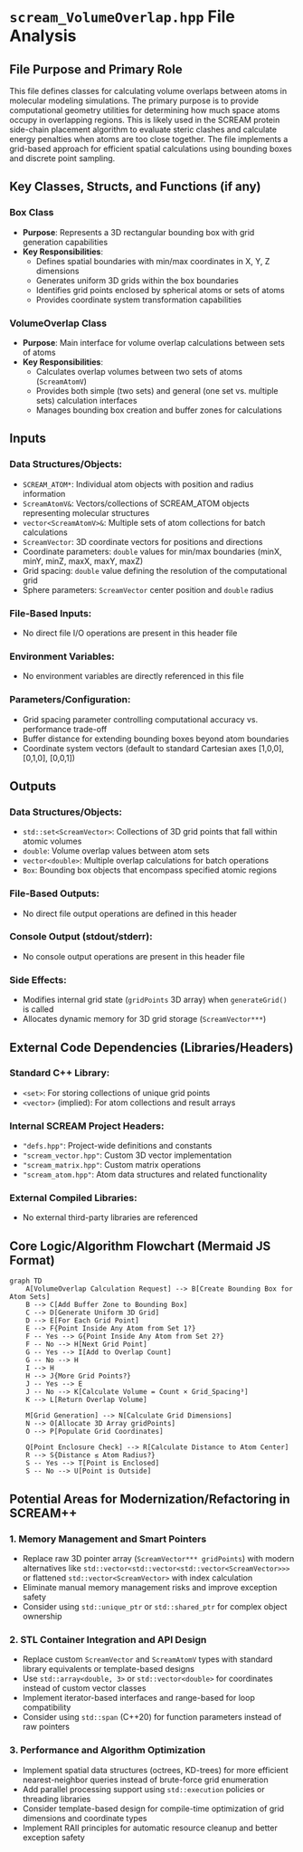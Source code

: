 # `scream_VolumeOverlap.hpp` File Analysis

## File Purpose and Primary Role

This file defines classes for calculating volume overlaps between atoms in molecular modeling simulations. The primary purpose is to provide computational geometry utilities for determining how much space atoms occupy in overlapping regions. This is likely used in the SCREAM protein side-chain placement algorithm to evaluate steric clashes and calculate energy penalties when atoms are too close together. The file implements a grid-based approach for efficient spatial calculations using bounding boxes and discrete point sampling.

## Key Classes, Structs, and Functions (if any)

### **Box Class**

- **Purpose**: Represents a 3D rectangular bounding box with grid generation capabilities
- **Key Responsibilities**:
  - Defines spatial boundaries with min/max coordinates in X, Y, Z dimensions
  - Generates uniform 3D grids within the box boundaries
  - Identifies grid points enclosed by spherical atoms or sets of atoms
  - Provides coordinate system transformation capabilities

### **VolumeOverlap Class**

- **Purpose**: Main interface for volume overlap calculations between sets of atoms
- **Key Responsibilities**:
  - Calculates overlap volumes between two sets of atoms (`ScreamAtomV`)
  - Provides both simple (two sets) and general (one set vs. multiple sets) calculation interfaces
  - Manages bounding box creation and buffer zones for calculations

## Inputs

### **Data Structures/Objects:**

- `SCREAM_ATOM*`: Individual atom objects with position and radius information
- `ScreamAtomV&`: Vectors/collections of SCREAM_ATOM objects representing molecular structures
- `vector<ScreamAtomV>&`: Multiple sets of atom collections for batch calculations
- `ScreamVector`: 3D coordinate vectors for positions and directions
- Coordinate parameters: `double` values for min/max boundaries (minX, minY, minZ, maxX, maxY, maxZ)
- Grid spacing: `double` value defining the resolution of the computational grid
- Sphere parameters: `ScreamVector` center position and `double` radius

### **File-Based Inputs:**

- No direct file I/O operations are present in this header file

### **Environment Variables:**

- No environment variables are directly referenced in this file

### **Parameters/Configuration:**

- Grid spacing parameter controlling computational accuracy vs. performance trade-off
- Buffer distance for extending bounding boxes beyond atom boundaries
- Coordinate system vectors (default to standard Cartesian axes [1,0,0], [0,1,0], [0,0,1])

## Outputs

### **Data Structures/Objects:**

- `std::set<ScreamVector>`: Collections of 3D grid points that fall within atomic volumes
- `double`: Volume overlap values between atom sets
- `vector<double>`: Multiple overlap calculations for batch operations
- `Box`: Bounding box objects that encompass specified atomic regions

### **File-Based Outputs:**

- No direct file output operations are defined in this header

### **Console Output (stdout/stderr):**

- No console output operations are present in this header file

### **Side Effects:**

- Modifies internal grid state (`gridPoints` 3D array) when `generateGrid()` is called
- Allocates dynamic memory for 3D grid storage (`ScreamVector***`)

## External Code Dependencies (Libraries/Headers)

### **Standard C++ Library:**

- `<set>`: For storing collections of unique grid points
- `<vector>` (implied): For atom collections and result arrays

### **Internal SCREAM Project Headers:**

- `"defs.hpp"`: Project-wide definitions and constants
- `"scream_vector.hpp"`: Custom 3D vector implementation
- `"scream_matrix.hpp"`: Custom matrix operations
- `"scream_atom.hpp"`: Atom data structures and related functionality

### **External Compiled Libraries:**

- No external third-party libraries are referenced

## Core Logic/Algorithm Flowchart (Mermaid JS Format)

```mermaid
graph TD
    A[VolumeOverlap Calculation Request] --> B[Create Bounding Box for Atom Sets]
    B --> C[Add Buffer Zone to Bounding Box]
    C --> D[Generate Uniform 3D Grid]
    D --> E[For Each Grid Point]
    E --> F{Point Inside Any Atom from Set 1?}
    F -- Yes --> G{Point Inside Any Atom from Set 2?}
    F -- No --> H[Next Grid Point]
    G -- Yes --> I[Add to Overlap Count]
    G -- No --> H
    I --> H
    H --> J{More Grid Points?}
    J -- Yes --> E
    J -- No --> K[Calculate Volume = Count × Grid_Spacing³]
    K --> L[Return Overlap Volume]

    M[Grid Generation] --> N[Calculate Grid Dimensions]
    N --> O[Allocate 3D Array gridPoints]
    O --> P[Populate Grid Coordinates]

    Q[Point Enclosure Check] --> R[Calculate Distance to Atom Center]
    R --> S{Distance ≤ Atom Radius?}
    S -- Yes --> T[Point is Enclosed]
    S -- No --> U[Point is Outside]
```

## Potential Areas for Modernization/Refactoring in SCREAM++

### **1. Memory Management and Smart Pointers**

- Replace raw 3D pointer array (`ScreamVector*** gridPoints`) with modern alternatives like `std::vector<std::vector<std::vector<ScreamVector>>>` or flattened `std::vector<ScreamVector>` with index calculation
- Eliminate manual memory management risks and improve exception safety
- Consider using `std::unique_ptr` or `std::shared_ptr` for complex object ownership

### **2. STL Container Integration and API Design**

- Replace custom `ScreamVector` and `ScreamAtomV` types with standard library equivalents or template-based designs
- Use `std::array<double, 3>` or `std::vector<double>` for coordinates instead of custom vector classes
- Implement iterator-based interfaces and range-based for loop compatibility
- Consider using `std::span` (C++20) for function parameters instead of raw pointers

### **3. Performance and Algorithm Optimization**

- Implement spatial data structures (octrees, KD-trees) for more efficient nearest-neighbor queries instead of brute-force grid enumeration
- Add parallel processing support using `std::execution` policies or threading libraries
- Consider template-based design for compile-time optimization of grid dimensions and coordinate types
- Implement RAII principles for automatic resource cleanup and better exception safety

